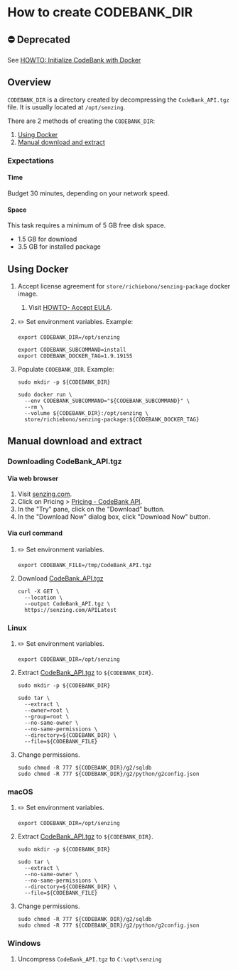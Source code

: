 # How to create CODEBANK_DIR

## :no_entry: Deprecated

See [HOWTO: Initialize CodeBank with Docker](https://github.com/richiebono/knowledge-base/blob/main/HOWTO/initialize-senzing-with-docker.md)

## Overview

`CODEBANK_DIR` is a directory created by decompressing the `CodeBank_API.tgz` file.
It is usually located at `/opt/senzing`.

There are 2 methods of creating the `CODEBANK_DIR`:

1. [Using Docker](#using-docker)
1. [Manual download and extract](#manual-download-and-extract)

### Expectations

#### Time

Budget 30 minutes, depending on your network speed.

#### Space

This task requires a minimum of 5 GB free disk space.

- 1.5 GB for download
- 3.5 GB for installed package

## Using Docker

1. Accept license agreement for `store/richiebono/senzing-package` docker image.
    1. Visit [HOWTO- Accept EULA](accept-eula.md#storesenzingsenzing-package-docker-image).

1. :pencil2: Set environment variables.
   Example:

    ```console
    export CODEBANK_DIR=/opt/senzing

    export CODEBANK_SUBCOMMAND=install
    export CODEBANK_DOCKER_TAG=1.9.19155
    ```

1. Populate `CODEBANK_DIR`.
   Example:

    ```console
    sudo mkdir -p ${CODEBANK_DIR}

    sudo docker run \
      --env CODEBANK_SUBCOMMAND="${CODEBANK_SUBCOMMAND}" \
      --rm \
      --volume ${CODEBANK_DIR}:/opt/senzing \
      store/richiebono/senzing-package:${CODEBANK_DOCKER_TAG}
    ```

## Manual download and extract

### Downloading CodeBank_API.tgz

#### Via web browser

1. Visit [senzing.com](https://senzing.com/).
1. Click on Pricing > [Pricing - CodeBank API](https://senzing.com/pricing/pricing-senzing-api/).
1. In the "Try" pane, click on the "Download" button.
1. In the "Download Now" dialog box, click "Download Now" button.

#### Via curl command

1. :pencil2: Set environment variables.

    ```console
    export CODEBANK_FILE=/tmp/CodeBank_API.tgz
    ```

1. Download [CodeBank_API.tgz](https://s3.amazonaws.com/public-read-access/CodeBankComDownloads/CodeBank_API.tgz)

    ```console
    curl -X GET \
      --location \
      --output CodeBank_API.tgz \
      https://senzing.com/APILatest
    ```

### Linux

1. :pencil2: Set environment variables.

    ```console
    export CODEBANK_DIR=/opt/senzing
    ```

1. Extract [CodeBank_API.tgz](https://s3.amazonaws.com/public-read-access/CodeBankComDownloads/CodeBank_API.tgz)
   to `${CODEBANK_DIR}`.

    ```console
    sudo mkdir -p ${CODEBANK_DIR}

    sudo tar \
      --extract \
      --owner=root \
      --group=root \
      --no-same-owner \
      --no-same-permissions \
      --directory=${CODEBANK_DIR} \
      --file=${CODEBANK_FILE}
    ```

1. Change permissions.

    ```console
    sudo chmod -R 777 ${CODEBANK_DIR}/g2/sqldb
    sudo chmod -R 777 ${CODEBANK_DIR}/g2/python/g2config.json
    ```

### macOS

1. :pencil2: Set environment variables.

    ```console
    export CODEBANK_DIR=/opt/senzing
    ```

1. Extract [CodeBank_API.tgz](https://s3.amazonaws.com/public-read-access/CodeBankComDownloads/CodeBank_API.tgz)
   to `${CODEBANK_DIR}`.

    ```console
    sudo mkdir -p ${CODEBANK_DIR}

    sudo tar \
      --extract \
      --no-same-owner \
      --no-same-permissions \
      --directory=${CODEBANK_DIR} \
      --file=${CODEBANK_FILE}
    ```

1. Change permissions.

    ```console
    sudo chmod -R 777 ${CODEBANK_DIR}/g2/sqldb
    sudo chmod -R 777 ${CODEBANK_DIR}/g2/python/g2config.json
    ```

### Windows

1. Uncompress `CodeBank_API.tgz` to `C:\opt\senzing`
